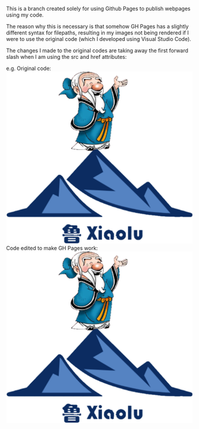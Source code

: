 This is a branch created solely for using Github Pages to publish webpages using my code.

The reason why this is necessary is that somehow GH Pages has a slightly different syntax for filepaths, resulting in my images not being rendered if I were to use the original code (which I developed using Visual Studio Code).

The changes I made to the original codes are taking away the first forward slash when I am using the src and href attributes:

e.g.
Original code: <img src="/images/Logo.png">
Code edited to make GH Pages work: <img src="images/Logo.png">
